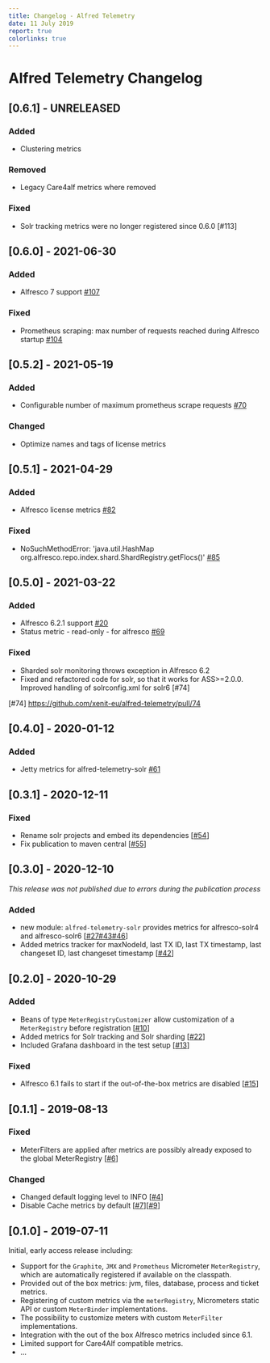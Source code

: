 ```yaml
---
title: Changelog - Alfred Telemetry
date: 11 July 2019
report: true
colorlinks: true
---
```

<!--
Changelog for Alfred Telemetry

See http://keepachangelog.com/en as reference
Version template:

## [X.X.X] - yyyy-MM-dd
### Added (for new features)
### Changed (for changes in existing functionality)
### Deprecated (for soon-to-be removed features)
### Removed (for now removed features)
### Fixed (for any bug fixes)
### Security (in case of vulnerabilities)
### YANKED (for reverted functionality in)
 -->
 
# Alfred Telemetry Changelog
## [0.6.1] - UNRELEASED

### Added
* Clustering metrics

### Removed
* Legacy Care4alf metrics where removed

### Fixed
* Solr tracking metrics were no longer registered since 0.6.0 [#113]

## [0.6.0] - 2021-06-30

### Added
* Alfresco 7 support [#107]

### Fixed
* Prometheus scraping: max number of requests reached during Alfresco startup [#104]

[#107]: https://github.com/xenit-eu/alfred-telemetry/pull/107
[#104]: https://github.com/xenit-eu/alfred-telemetry/pull/104

## [0.5.2] - 2021-05-19

### Added
* Configurable number of maximum prometheus scrape requests [#70]

### Changed
* Optimize names and tags of license metrics

[#70]: https://github.com/xenit-eu/alfred-telemetry/pull/70 

## [0.5.1] - 2021-04-29

### Added
* Alfresco license metrics [#82]

[#82]: https://github.com/xenit-eu/alfred-telemetry/pull/82

### Fixed
* NoSuchMethodError: 'java.util.HashMap org.alfresco.repo.index.shard.ShardRegistry.getFlocs()' [#85]

[#85]: https://github.com/xenit-eu/alfred-telemetry/pull/85

## [0.5.0] - 2021-03-22

### Added
* Alfresco 6.2.1 support [#20]
* Status metric - read-only - for alfresco [#69]

[#20]: https://github.com/xenit-eu/alfred-telemetry/pull/20
[#69]: https://github.com/xenit-eu/alfred-telemetry/pull/69

### Fixed

* Sharded solr monitoring throws exception in Alfresco 6.2
* Fixed and refactored code for solr, so that it works for ASS>=2.0.0. Improved handling of solrconfig.xml for solr6 [#74]

[#74] https://github.com/xenit-eu/alfred-telemetry/pull/74

## [0.4.0] - 2020-01-12

### Added

* Jetty metrics for alfred-telemetry-solr [#61]

[#61]: https://github.com/xenit-eu/alfred-telemetry/pull/61

## [0.3.1] - 2020-12-11

### Fixed

* Rename solr projects and embed its dependencies [[#54]]
* Fix publication to maven central [[#55]]

[#54]: https://github.com/xenit-eu/alfred-telemetry/pull/54
[#55]: https://github.com/xenit-eu/alfred-telemetry/pull/55


## [0.3.0] - 2020-12-10

*This release was not published due to errors during the publication process*

### Added

* new module: `alfred-telemetry-solr` provides metrics for alfresco-solr4 and alfresco-solr6 [[#27][#40][#43][#44][#46][#47]]
* Added metrics tracker for maxNodeId, last TX ID, last TX timestamp, last changeset ID, last changeset timestamp [[#42]]

[#40]: https://github.com/xenit-eu/alfred-telemetry/pull/40
[#42]: https://github.com/xenit-eu/alfred-telemetry/pull/42
[#43]: https://github.com/xenit-eu/alfred-telemetry/pull/43
[#44]: https://github.com/xenit-eu/alfred-telemetry/pull/44
[#46]: https://github.com/xenit-eu/alfred-telemetry/pull/46
[#47]: https://github.com/xenit-eu/alfred-telemetry/pull/47

## [0.2.0] - 2020-10-29

### Added 

* Beans of type `MeterRegistryCustomizer` allow customization of a `MeterRegistry` before registration [[#10]]
* Added metrics for Solr tracking and Solr sharding [[#22]]
* Included Grafana dashboard in the test setup [[#13]]

### Fixed

* Alfresco 6.1 fails to start if the out-of-the-box metrics are disabled [[#15]]

[#10]: https://github.com/xenit-eu/alfred-telemetry/issues/10
[#13]: https://github.com/xenit-eu/alfred-telemetry/issues/13
[#15]: https://github.com/xenit-eu/alfred-telemetry/issues/15
[#22]: https://github.com/xenit-eu/alfred-telemetry/issues/22

## [0.1.1] - 2019-08-13

### Fixed

* MeterFilters are applied after metrics are possibly already exposed to the global MeterRegistry [[#6]]

### Changed
* Changed default logging level to INFO [[#4]]
* Disable Cache metrics by default [[#7]][[#9]]

[#4]: https://github.com/xenit-eu/alfred-telemetry/pull/4
[#6]: https://github.com/xenit-eu/alfred-telemetry/issues/6
[#7]: https://github.com/xenit-eu/alfred-telemetry/issues/7
[#9]: https://github.com/xenit-eu/alfred-telemetry/issues/9

## [0.1.0] - 2019-07-11

Initial, early access release including:

- Support for the `Graphite`, `JMX` and `Prometheus` Micrometer `MeterRegistry`, which are automatically registered 
if available on the classpath.
- Provided out of the box metrics: jvm, files, database, process and ticket metrics. 
- Registering of custom metrics via the `meterRegistry`, Micrometers static API or custom `MeterBinder` implementations.
- The possibility to customize meters with custom `MeterFilter` implementations.
- Integration with the out of the box Alfresco metrics included since 6.1.
- Limited support for Care4Alf compatible metrics.
- ...
